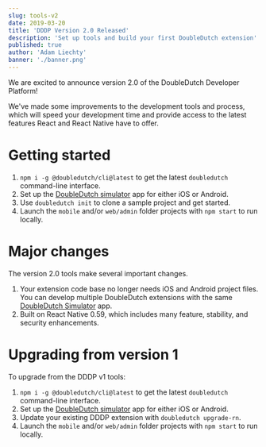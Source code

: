 ```yaml
---
slug: tools-v2
date: 2019-03-20
title: 'DDDP Version 2.0 Released'
description: 'Set up tools and build your first DoubleDutch extension'
published: true
author: 'Adam Liechty'
banner: './banner.png'
---
```


We are excited to announce version 2.0 of the DoubleDutch Developer Platform!

We've made some improvements to the development tools and process, which will speed your development
time and provide access to the latest features React and React Native have to offer.

# Getting started

1. `npm i -g @doubledutch/cli@latest` to get the latest `doubledutch` command-line interface.
1. Set up the [DoubleDutch simulator](https://github.com/doubledutch/simulator) app for either iOS
   or Android.
1. Use `doubledutch init` to clone a sample project and get started.
1. Launch the `mobile` and/or `web/admin` folder projects with `npm start` to run locally.

# Major changes

The version 2.0 tools make several important changes.

1. Your extension code base no longer needs iOS and Android project files. You can develop multiple
   DoubleDutch extensions with the same
   [DoubleDutch Simulator](https://github.com/doubledutch/simulator) app.
1. Built on React Native 0.59, which includes many feature, stability, and security enhancements.

# Upgrading from version 1

To upgrade from the DDDP v1 tools:

1. `npm i -g @doubledutch/cli@latest` to get the latest `doubledutch` command-line interface.
1. Set up the [DoubleDutch simulator](https://github.com/doubledutch/simulator) app for either iOS
   or Android.
1. Update your existing DDDP extension with `doubledutch upgrade-rn`.
1. Launch the `mobile` and/or `web/admin` folder projects with `npm start` to run locally.
